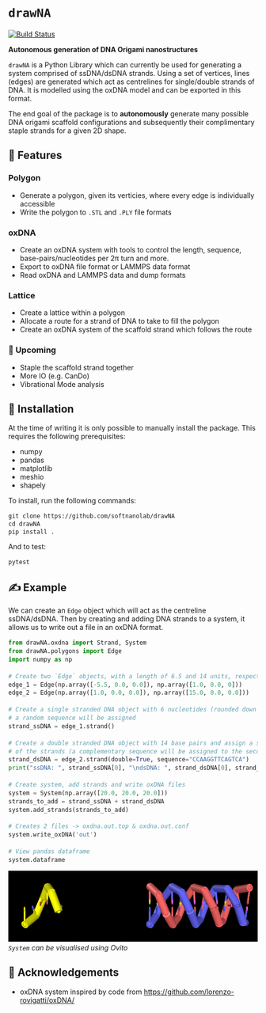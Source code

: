 
# `drawNA` 

[![Build Status](https://github.com/softnanolab/drawNA/workflows/Build/badge.svg)](https://github.com/softnanolab/drawNA)

**Autonomous generation of DNA Origami nanostructures** 

`drawNA` is a Python Library which can currently be used for generating a system comprised of ssDNA/dsDNA strands. Using a set of vertices, lines (edges) are generated which act as centrelines for single/double strands of DNA. It is modelled using the oxDNA model and can be exported in this format.

The end goal of the package is to **autonomously** generate many possible DNA origami scaffold configurations and subsequently their complimentary staple strands for a given 2D shape.

## 📃 Features

### Polygon 
- Generate a polygon, given its verticies, where every edge is individually accessible
- Write the polygon to `.STL` and `.PLY` file formats

### oxDNA
- Create an oxDNA system with tools to control the length, sequence, base-pairs/nucleotides per 2π turn and more.
- Export to oxDNA file format or LAMMPS data format
- Read oxDNA and LAMMPS data and dump formats

### Lattice
- Create a lattice within a polygon
- Allocate a route for a strand of DNA to take to fill the polygon
- Create an oxDNA system of the scaffold strand which follows the route

### 📆 Upcoming

- Staple the scaffold strand together
- More IO (e.g. CanDo)
- Vibrational Mode analysis

## 🔋 Installation

At the time of writing it is only possible to manually install the package. This requires the following prerequisites:

- numpy
- pandas
- matplotlib
- meshio
- shapely

To install, run the following commands:
```
git clone https://github.com/softnanolab/drawNA
cd drawNA
pip install .
```
And to test:
```
pytest
```
## ✍️ Example

We can create an `Edge` object which will act as the centreline ssDNA/dsDNA. Then by creating and adding DNA strands to a system, it allows us to write out a file in an oxDNA format.

```python
from drawNA.oxdna import Strand, System
from drawNA.polygons import Edge
import numpy as np

# Create two `Edge` objects, with a length of 6.5 and 14 units, respectively
edge_1 = Edge(np.array([-5.5, 0.0, 0.0]), np.array([1.0, 0.0, 0]))
edge_2 = Edge(np.array([1.0, 0.0, 0.0]), np.array([15.0, 0.0, 0.0]))

# Create a single stranded DNA object with 6 nucleotides (rounded down from length of Edge)
# a random sequence will be assigned
strand_ssDNA = edge_1.strand()

# Create a double stranded DNA object with 14 base pairs and assign a sequence for one
# of the strands (a complementary sequence will be assigned to the second strand)
strand_dsDNA = edge_2.strand(double=True, sequence="CCAAGGTTCAGTCA")
print("ssDNA: ", strand_ssDNA[0], "\ndsDNA: ", strand_dsDNA[0], strand_dsDNA[1])

# Create system, add strands and write oxDNA files
system = System(np.array([20.0, 20.0, 20.0]))
strands_to_add = strand_ssDNA + strand_dsDNA
system.add_strands(strands_to_add)

# Creates 2 files -> oxdna.out.top & oxdna.out.conf
system.write_oxDNA('out')

# View pandas dataframe
system.dataframe
```
![Ovito Visualisation](img/Example_OvitoVisualisation.png)  
*`System` can be visualised using Ovito*

## 🎉 Acknowledgements

- oxDNA system inspired by code from https://github.com/lorenzo-rovigatti/oxDNA/
